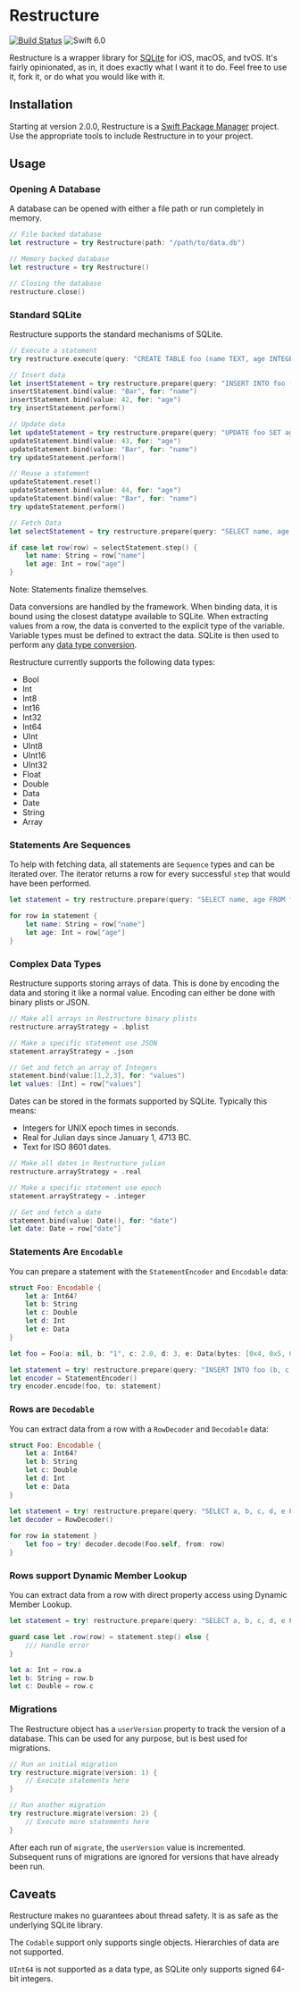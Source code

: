 #  Restructure

[![Build Status](https://github.com/stack/Restructure/actions/workflows/swift.yml/badge.svg)](https://github.com/stack/Restructure/actions/workflows/swift.yml)
![Swift 6.0](https://img.shields.io/badge/Swift-6.0-orange.svg)

Restructure is a wrapper library for [SQLite](https://sqlite.org/index.html) for
iOS, macOS, and tvOS. It's fairly opinionated, as in, it does exactly what I
want it to do. Feel free to use it, fork it, or do what you would like with it.

## Installation

Starting at version 2.0.0, Restructure is a [Swift Package Manager](https://swift.org/package-manager/)
project. Use the appropriate tools to include Restructure in to your project.

## Usage

### Opening A Database

A database can be opened with either a file path or run completely in memory.

```swift
// File backed database
let restructure = try Restructure(path: "/path/to/data.db")

// Memory backed database
let restructure = try Restructure()

// Closing the database
restructure.close()
```

### Standard SQLite

Restructure supports the standard mechanisms of SQLite.

```swift
// Execute a statement
try restructure.execute(query: "CREATE TABLE foo (name TEXT, age INTEGER)")

// Insert data
let insertStatement = try restructure.prepare(query: "INSERT INTO foo (name, age) VALUES (:name, :age)")
insertStatement.bind(value: "Bar", for: "name")
insertStatement.bind(value: 42, for: "age")
try insertStatement.perform()

// Update data
let updateStatement = try restructure.prepare(query: "UPDATE foo SET age = :age WHERE name = :name")
updateStatement.bind(value: 43, for: "age")
updateStatement.bind(value: "Bar", for: "name")
try updateStatement.perform()

// Reuse a statement
updateStatement.reset()
updateStatement.bind(value: 44, for: "age")
updateStatement.bind(value: "Bar", for: "name")
try updateStatement.perform()

// Fetch Data
let selectStatement = try restructure.prepare(query: "SELECT name, age FROM foo")

if case let row(row) = selectStatement.step() {
    let name: String = row["name"]
    let age: Int = row["age"]
}
```

Note: Statements finalize themselves.

Data conversions are handled by the framework. When binding data, it is bound
using the closest datatype available to SQLite. When extracting values from a
row, the data is converted to the explicit type of the variable. Variable types
must be defined to extract the data. SQLite is then used to perform any [data
type conversion](https://www.sqlite.org/datatype3.html).

Restructure currently supports the following data types:

*   Bool
*   Int
*   Int8
*   Int16
*   Int32
*   Int64
*   UInt
*   UInt8
*   UInt16
*   UInt32
*   Float
*   Double
*   Data
*   Date
*   String
*   Array


### Statements Are Sequences

To help with fetching data, all statements are `Sequence` types and can be
iterated over. The iterator returns a row for every successful `step` that would
have been performed.

```swift
let statement = try restructure.prepare(query: "SELECT name, age FROM foo")

for row in statement {
    let name: String = row["name"]
    let age: Int = row["age"]
}
```

### Complex Data Types

Restructure supports storing arrays of data. This is done by encoding the data
and storing it like a normal value. Encoding can either be done with binary
plists or JSON.


```swift
// Make all arrays in Restructure binary plists
restructure.arrayStrategy = .bplist

// Make a specific statement use JSON
statement.arrayStrategy = .json

// Get and fetch an array of Integers
statement.bind(value:[1,2,3], for: "values")
let values: [Int] = row["values"]
```

Dates can be stored in the formats supported by SQLite. Typically this means:

*   Integers for UNIX epoch times in seconds.
*   Real for Julian days since January 1, 4713 BC.
*   Text for ISO 8601 dates.

```swift
// Make all dates in Restructure julian
restructure.arrayStrategy = .real

// Make a specific statement use epoch
statement.arrayStrategy = .integer

// Get and fetch a date
statement.bind(value: Date(), for: "date")
let date: Date = row["date"]
```

### Statements Are `Encodable`

You can prepare a statement with the `StatementEncoder` and `Encodable` data:

```swift
struct Foo: Encodable {
    let a: Int64?
    let b: String
    let c: Double
    let d: Int
    let e: Data
}

let foo = Foo(a: nil, b: "1", c: 2.0, d: 3, e: Data(bytes: [0x4, 0x5, 0x6], count: 3))

let statement = try! restructure.prepare(query: "INSERT INTO foo (b, c, d, e) VALUES (:b, :c, :d, :e)")
let encoder = StatementEncoder()
try encoder.encode(foo, to: statement)
```

### Rows are `Decodable`

You can extract data from a row with a `RowDecoder` and `Decodable` data:

```swift
struct Foo: Encodable {
    let a: Int64?
    let b: String
    let c: Double
    let d: Int
    let e: Data
}

let statement = try! restructure.prepare(query: "SELECT a, b, c, d, e FROM foo LIMIT 1")
let decoder = RowDecoder()
        
for row in statement }
    let foo = try! decoder.decode(Foo.self, from: row)
}
```


### Rows support Dynamic Member Lookup

You can extract data from a row with direct property access using Dynamic Member Lookup.

```swift
let statement = try! restructure.prepare(query: "SELECT a, b, c, d, e FROM foo LIMIT 1")

guard case let .row(row) = statement.step() else {
    /// Handle error
}

let a: Int = row.a
let b: String = row.b
let c: Double = row.c
```

### Migrations

The Restructure object has a `userVersion` property to track the version of a
database. This can be used for any purpose, but is best used for migrations.

```swift
// Run an initial migration
try restructure.migrate(version: 1) {
    // Execute statements here
}

// Run another migration
try restructure.migrate(version: 2) {
    // Execute more statements here
}
```

After each run of `migrate`, the `userVersion` value is incremented. Subsequent
runs of migrations are ignored for versions that have already been run.

## Caveats

Restructure makes no guarantees about thread safety. It is as safe as the
underlying SQLite library.

The `Codable` support only supports single objects. Hierarchies of data are not
supported.

`UInt64` is not supported as a data type, as SQLite only supports signed 64-bit
integers.

